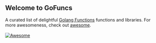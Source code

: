 ## Welcome to GoFuncs

A curated list of delightful <a href="https://github.com/codesnail21/gofuncs">Golang Functions</a>
functions and libraries. For more awesomeness, check
out <a href="https://github.com/codesnail21/gofuncs">awesome</a>.
<br/>
<br/>
[![Awesome](https://cdn.rawgit.com/sindresorhus/awesome/d7305f38d29fed78fa85652e3a63e154dd8e8829/media/badge.svg)](https://github.com/sindresorhus/awesome)

